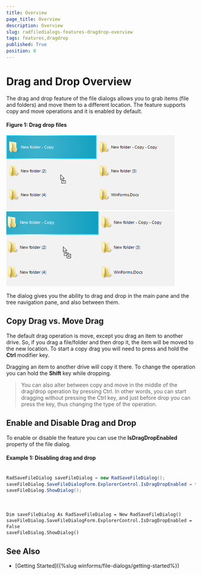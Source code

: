 ```yaml
---
title: Overview
page_title: Overview
description: Overview
slug: radfiledialogs-features-dragdrop-overview
tags: features,dragdrop
published: True
position: 0
---
```


# Drag and Drop Overview

The drag and drop feature of the file dialogs allows you to grab items (file and folders) and move them to a different location. The feature supports copy and move operations and it is enabled by default. 

#### Figure 1: Drag drop files

![](images/filedialogs-drag-drop-overview001.png) ![](images/filedialogs-drag-drop-overview002.png)

The dialog gives you the ability to drag and drop in the main pane and the tree navigation pane, and also between them.

## Copy Drag vs. Move Drag

The default drag operation is move, except you drag an item to another drive. So, if you drag a file/folder and then drop it, the item will be moved to the new location. To start a copy drag you will need to press and hold the __Ctrl__ modifier key.

Dragging an item to another drive will copy it there. To change the operation you can hold the __Shift__ key while dropping.

> You can also alter between copy and move in the middle of the drag/drop operation by pressing Ctrl. In other words, you can start dragging without pressing the Ctrl key, and just before drop you can press the key, thus changing the type of the operation.

## Enable and Disable Drag and Drop

To enable or disable the feature you can use the __IsDragDropEnabled__ property of the file dialog.

#### Example 1: Disabling drag and drop

````C#

RadSaveFileDialog saveFileDialog = new RadSaveFileDialog();		
saveFileDialog.SaveFileDialogForm.ExplorerControl.IsDragDropEnabled = false;	
saveFileDialog.ShowDialog();	
		

````
````VB.NET

Dim saveFileDialog As RadSaveFileDialog = New RadSaveFileDialog()
saveFileDialog.SaveFileDialogForm.ExplorerControl.IsDragDropEnabled = False
saveFileDialog.ShowDialog()

````

## See Also  
* [Getting Started]({%slug winforms/file-dialogs/getting-started%})